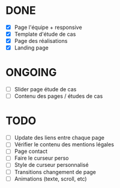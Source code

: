 # DONE

- [x] Page l'équipe + responsive
- [x] Template d'étude de cas
- [x] Page des réalisations
- [x] Landing page

# ONGOING

- [ ] Slider page étude de cas
- [ ] Contenu des pages / études de cas

# TODO

- [ ] Update des liens entre chaque page
- [ ] Vérifier le contenu des mentions légales
- [ ] Page contact
- [ ] Faire le curseur perso
- [ ] Style de curseur personnalisé
- [ ] Transitions changement de page
- [ ] Animations (texte, scroll, etc)

